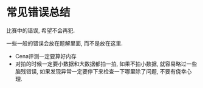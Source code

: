 # 常见错误总结

比赛中的错误, 希望不会再犯.

一些一般的错误会放在题解里面, 而不是放在这里.



* Cena评测一定要算好内存
* 对拍的时候一定要小数据和大数据都拍一拍, 如果不拍小数据, 就容易略过一些脑残错误, 如果发现异常一定要停下来检查一下哪里除了问题, 不要有侥幸心理.